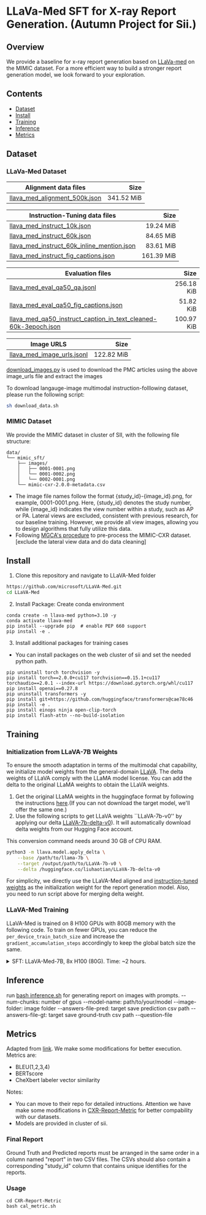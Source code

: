 

# LLaVa-Med SFT for X-ray Report Generation. (Autumn Project for Sii.)
## Overview
We provide a baseline for x-ray report generation based on [LLaVa-med](https://github.com/microsoft/LLaVA-Med) on the MIMIC dataset. For a more efficient way to build a stronger report generation model, we look forward to your exploration.

## Contents
- [Dataset](#Dataset)
- [Install](#install)
- [Training](#Training)
- [Inference](#inference)
- [Metrics](#metrics)

## Dataset
### LLaVa-Med Dataset
| Alignment data files | Size |
| --- | ---: |
| [llava_med_alignment_500k.json](https://hanoverprod.z21.web.core.windows.net/med_llava/alignment/llava_med_alignment_500k.json) | 341.52 MiB |

| Instruction-Tuning data files | Size |
| --- | ---: |
| [llava_med_instruct_10k.json](https://hanoverprod.z21.web.core.windows.net/med_llava/instruct/llava_med_instruct_10k.json) | 19.24 MiB |
| [llava_med_instruct_60k.json](https://hanoverprod.z21.web.core.windows.net/med_llava/instruct/llava_med_instruct_60k.json) | 	84.65 MiB |
| [llava_med_instruct_60k_inline_mention.json](https://hanoverprod.z21.web.core.windows.net/med_llava/instruct/llava_med_instruct_60k_inline_mention.json) | 83.61 MiB |
| [llava_med_instruct_fig_captions.json](https://hanoverprod.z21.web.core.windows.net/med_llava/instruct/llava_med_instruct_fig_captions.json) | 161.39 MiB |

| Evaluation files | Size |
| --- | ---: |
| [llava_med_eval_qa50_qa.jsonl](https://hanoverprod.z21.web.core.windows.net/med_llava/eval/llava_med_eval_qa50_qa.jsonl) | 	256.18 KiB |
| [llava_med_eval_qa50_fig_captions.json](https://hanoverprod.z21.web.core.windows.net/med_llava/eval/llava_med_eval_qa50_fig_captions.json) | 51.82 KiB |
| [llava_med_qa50_instruct_caption_in_text_cleaned-60k-3epoch.json](https://hanoverprod.z21.web.core.windows.net/med_llava/eval/llava_med_qa50_instruct_caption_in_text_cleaned-60k-3epoch.json) | 100.97 KiB |

| Image URLS | Size |
| --- | ---: |
| [llava_med_image_urls.jsonl](https://hanoverprod.z21.web.core.windows.net/med_llava/llava_med_image_urls.jsonl) | 122.82 MiB |

[download_images.py](llava/data/download_images.py) is used to download the PMC articles using the above image_urls file and extract the images

To download langauge-image multimodal instruction-folllowing dataset, please run the following script:
```bash
sh download_data.sh
```
### MIMIC Dataset
We provide the MIMIC dataset in cluster of SII, with the following file structure:

```
data/
└── mimic_sft/
    ├── images/
    │   ├── 0001-0001.png
    │   └── 0001-0002.png
    │   └── 0002-0001.png
    └── mimic-cxr-2.0.0-metadata.csv
```
- The image file names follow the format {study_id}-{image_id}.png, for example, 0001-0001.png. Here, {study_id} denotes the study number, while {image_id} indicates the view number within a study, such as AP or PA. Lateral views are excluded, consistent with previous research, for our baseline training. However, we provide all view images, allowing you to design algorithms that fully utilize this data.
- Following [MGCA's procedure](https://github.com/HKU-MedAI/MGCA/blob/main/mgca/preprocess/mimic_cxr.py) to pre-process the MIMIC-CXR dataset.[exclude the lateral view data and do data cleaning]

## Install

1. Clone this repository and navigate to LLaVA-Med folder
```bash
https://github.com/microsoft/LLaVA-Med.git
cd LLaVA-Med
```

2. Install Package: Create conda environment

```Shell
conda create -n llava-med python=3.10 -y
conda activate llava-med
pip install --upgrade pip  # enable PEP 660 support
pip install -e .
```
3. Install additional packages for training cases
- You can install packages on the web cluster of sii and set the needed python path.
```
pip uninstall torch torchvision -y
pip install torch==2.0.0+cu117 torchvision==0.15.1+cu117 torchaudio==2.0.1 --index-url https://download.pytorch.org/whl/cu117
pip install openai==0.27.8
pip uninstall transformers -y
pip install git+https://github.com/huggingface/transformers@cae78c46
pip install -e .
pip install einops ninja open-clip-torch
pip install flash-attn --no-build-isolation
```
<!-- ## Model Download
-  [microsoft/llava-med-v1.5-mistral-7b](https://huggingface.co/microsoft/llava-med-v1.5-mistral-7b) -->

## Training

### Initialization from LLaVA-7B Weights

To ensure the smooth adaptation in terms of the multimodal chat capability, we initialize model weights from the general-domain [LLaVA](https://llava-vl.github.io/). The delta weights of LLaVA comply with the LLaMA model license. You can add the delta to the original LLaMA weights to obtain the LLaVA weights.

1. Get the original LLaMA weights in the huggingface format by following the instructions [here](https://huggingface.co/docs/transformers/main/model_doc/llama).(If you can not download the target model, we'll offer the same one.)
2. Use the following scripts to get LLaVA weights ``LLaVA-7b-v0'' by applying our delta [LLaVA-7b-delta-v0](https://huggingface.co/liuhaotian/LLaVA-7b-delta-v0)). It will automatically download delta weights from our Hugging Face account.

This conversion command needs around 30 GB of CPU RAM.
```bash
python3 -m llava.model.apply_delta \
    --base /path/to/llama-7b \
    --target /output/path/to/LLaVA-7b-v0 \
    --delta /huggingface.co/liuhaotian/LLaVA-7b-delta-v0
```
For simplicity, we directly use the LLaVA-Med aligned and [instruction-tuned weights](https://hanoverprod.z21.web.core.windows.net/med_llava/models/llava_med_in_text_60k_ckpt2_delta.zip) as the initialization weight for the report generation model. Also, you need to run script above for merging delta weight.

### LLaVA-Med Training
LLaVA-Med is trained on 8 H100 GPUs with 80GB memory with the following code. To train on fewer GPUs, you can reduce the `per_device_train_batch_size` and increase the `gradient_accumulation_steps` accordingly to keep the global batch size the same.

<details>
<summary>SFT: LLaVA-Med-7B, 8x H100 (80G).  Time: ~2 hours.</summary>

```Shell
torchrun --nnodes=1 --nproc_per_node=8 --master_port=25001 \
    llava/train/train_mem.py \
    --model_name_or_path ./checkpoints/llava-7b-v0 \
    --data_path /path/to/pubmed_600k.json \
    --image_folder /path/to/pubmed_600k \
    --vision_tower openai/clip-vit-large-patch14 \
    --tune_mm_mlp_adapter True \
    --mm_vision_select_layer -2 \
    --mm_use_im_start_end \
    --bf16 True \
    --output_dir ./checkpoints/llava-med-7b-pretrain \
    --num_train_epochs 1 \
    --per_device_train_batch_size 2 \
    --per_device_eval_batch_size 4 \
    --gradient_accumulation_steps 8 \
    --evaluation_strategy "no" \
    --save_strategy "steps" \
    --save_steps 2400 \
    --save_total_limit 1 \
    --learning_rate 2e-3 \
    --weight_decay 0. \
    --warmup_ratio 0.03 \
    --lr_scheduler_type "cosine" \
    --logging_steps 1 \
    --tf32 True \
    --model_max_length 2048 \
    --gradient_checkpointing True \
    --lazy_preprocess True \
    --report_to none
```
</details>

## Inference
run [bash inference.sh](inference.sh) for generating report on images with prompts.
--num-chunks: number of gpus
--model-name: path/to/your/model
--image-folder: image folder
--answers-file-pred: target save prediction csv path
--answers-file-gt: target save ground-truth csv path
--question-file 

## Metrics
Adapted from [link](https://github.com/rajpurkarlab/CXR-Report-Metric/). We make some modifications for better execution. Metrics are:
* BLEU(1,2,3,4)
* BERTscore
* CheXbert labeler vector similarity

Notes:
- You can move to their repo for detailed intructions. Attention we have make some modifications in [CXR-Report-Metric](CXR-Report-Metric) for better compability with our datasets.
- Models are provided in cluster of sii.

### Final Report
Ground Truth and Predicted reports must be arranged in the same order in a
column named "report" in two CSV files. The CSVs should also contain a
corresponding "study_id" column that contains unique identifies for the reports.

### Usage
```
cd CXR-Report-Metric
bash cal_metric.sh
```



